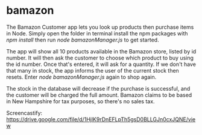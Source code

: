 # bamazon #

The Bamazon Customer app lets you look up products then purchase items in Node. Simply open the folder in terminal install the npm packages with *npm install* then run *node bamazonManager.js* to get started.

The app will show all 10 products available in the Bamazon store, listed by id number. It will then ask the customer to choose which product to buy using the id number. Once that's entered, it will ask for a quantity. If we don't have that many in stock, the app informs the user of the current stock then resets. Enter *node bamazonManager.js* again to shop again.

The stock in the database will decrease if the purchase is successful, and the customer will be charged the full amount. Bamazon claims to be based in New Hampshire for tax purposes, so there's no sales tax.

Screencastify: https://drive.google.com/file/d/1HjlK9rDnEFLpTh5gsD0BLLGJn0cxJQNE/view

